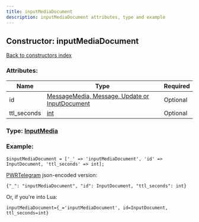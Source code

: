 ```yaml
---
title: inputMediaDocument
description: inputMediaDocument attributes, type and example
---
```

## Constructor: inputMediaDocument  
[Back to constructors index](index.md)



### Attributes:

| Name     |    Type       | Required |
|----------|---------------|----------|
|id|[MessageMedia, Message, Update or InputDocument](../types/InputDocument.md) | Optional|
|ttl\_seconds|[int](../types/int.md) | Optional|



### Type: [InputMedia](../types/InputMedia.md)


### Example:

```
$inputMediaDocument = ['_' => 'inputMediaDocument', 'id' => InputDocument, 'ttl_seconds' => int];
```  

[PWRTelegram](https://pwrtelegram.xyz) json-encoded version:

```
{"_": "inputMediaDocument", "id": InputDocument, "ttl_seconds": int}
```


Or, if you're into Lua:  


```
inputMediaDocument={_='inputMediaDocument', id=InputDocument, ttl_seconds=int}

```


